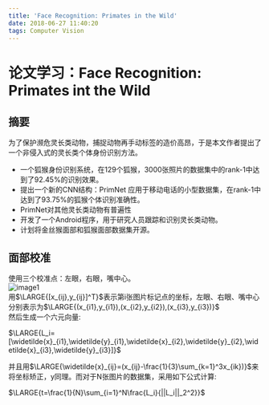 ```yaml
---
title: 'Face Recognition: Primates in the Wild'
date: 2018-06-27 11:40:20
tags: Computer Vision
---
```


# 论文学习：Face Recognition: Primates int the Wild  
## 摘要  
为了保护濒危灵长类动物，捕捉动物再手动标签的造价高昂，于是本文作者提出了一个非侵入式的灵长类个体身份识别方法。  
* 一个狐猴身份识别系统，在129个狐猴，3000张照片的数据集中的rank-1中达到了92.45%的识别效果。 
* 提出一个新的CNN结构：PrimNet 应用于移动电话的小型数据集，在rank-1中达到了93.75%的狐猴个体识别准确性。
* PrimNet对其他灵长类动物有普遍性
* 开发了一个Android程序，用于研究人员跟踪和识别灵长类动物。  
* 计划将金丝猴面部和狐猴面部数据集开源。  

## 面部校准  
使用三个校准点：左眼，右眼，嘴中心。  
![image1](image1.png)  
用$\LARGE{[x_{ij},y_{ij}]^T}$表示第i张图片标记点的坐标，左眼、右眼、嘴中心分别表示为$\LARGE{(x_{i1},y_{i1}),(x_{i2},y_{i2}),(x_{i3},y_{i3})}$  
然后生成一个六元向量:  

$\LARGE{L_i=[\widetilde{x}_{i1},\widetilde{y}_{i1},\widetilde{x}_{i2},\widetilde{y}_{i2},\widetilde{x}_{i3},\widetilde{y}_{i3}]}$  

并且用$\LARGE{\widetilde{x}_{ij}=(x_{ij}-\frac{1}{3}\sum_{k=1}^3x_{ik})}$来将坐标矫正，y同理。而对于N张图片的数据集，采用如下公式计算:  

$\LARGE{t=\frac{1}{N}\sum_{i=1}^N\frac{L_i}{||L_i||_2^2}}$  
